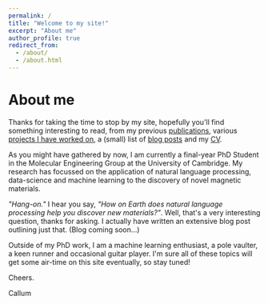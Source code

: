 ```yaml
---
permalink: /
title: "Welcome to my site!"
excerpt: "About me"
author_profile: true
redirect_from: 
  - /about/
  - /about.html
---
```

# About me
Thanks for taking the time to stop by my site, hopefully you'll find something interesting to read, from my previous [publications](publications/), various [projects I have worked on](projects/), a (small) list of [blog posts](year-archive/) and my [CV](cv/).

As you might have gathered by now, I am currently a final-year PhD Student in the Molecular Engineering Group at the University of Cambridge. My research has focussed on the application of natural language processing, data-science and machine learning to the discovery of novel magnetic materials.

<i>"Hang-on."</i> I hear you say, <i>"How on Earth does natural language processing help you discover new materials?"</i>. Well, that's a very interesting question, thanks for asking. I actually have written an extensive blog post outlining just that. (Blog coming soon...)

Outside of my PhD work, I am a machine learning enthusiast, a pole vaulter, a keen runner and occasional guitar player. I'm sure all of these topics will get some air-time on this site eventually, so stay tuned!

Cheers.

Callum


